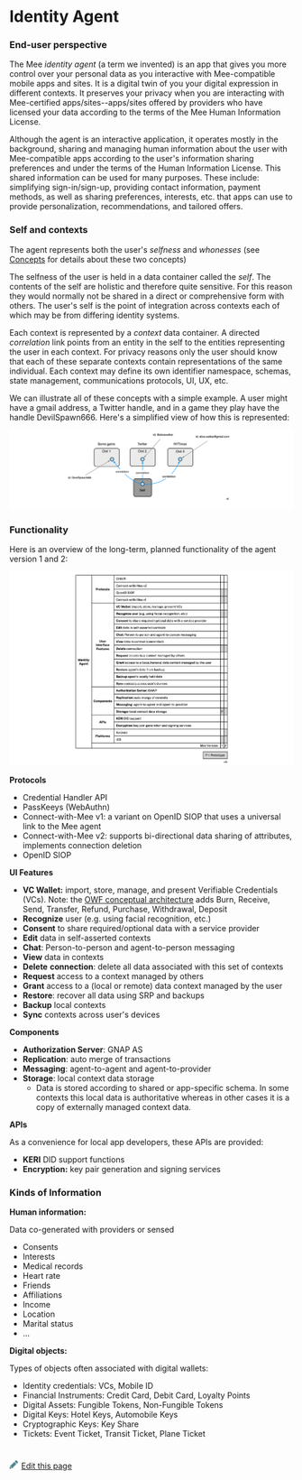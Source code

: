 # Identity Agent

### End-user perspective

The Mee *identity agent* (a term we invented) is an app that gives you more control over your personal data as you interactive with Mee-compatible mobile apps and sites. It is a digital twin of you your digital expression in different contexts. It preserves your privacy when you are interacting with Mee-certified apps/sites--apps/sites offered by providers who have licensed your data according to the terms of the Mee Human Information License. 

Although the agent is an interactive application, it operates mostly in the background, sharing and managing human information about the user with Mee-compatible apps according to the user's information sharing preferences and under the terms of the Human Information License. This shared information can be used for many purposes. These include: simplifying sign-in/sign-up, providing contact information, payment methods, as well as sharing preferences, interests, etc. that apps can use to provide personalization, recommendations, and tailored offers. 

### Self and contexts

The agent represents both the user's *selfness* and *whonesses* (see [Concepts](Concepts.md) for details about these two concepts)

The selfness of the user is held in a data container called the *self*. The contents of the self are holistic and therefore quite sensitive. For this reason they would normally not be shared in a direct or comprehensive form with others. The user's self is the point of integration across contexts each of which may be from differing identity systems. 

Each context is represented by a *context* data container. A directed *correlation* link points from an entity in the self to the entities representing the user in each context. For privacy reasons only the user should know that each of these separate contexts contain representations of the same individual. Each context may define its own identifier namespace, schemas, state management, communications protocols, UI, UX, etc. 

We can illustrate all of these concepts with a simple example. A user might have a gmail address, a Twitter handle, and in a game they play have the handle DevilSpawn666. Here's a simplified view of how this is represented:

![self_and_contexts_example](./images/example1.png)

### Functionality

Here is an overview of the long-term, planned functionality of the agent version 1 and 2:

![agent-cake-architectural-pov](./images/agent-functionality.png)

**Protocols**

- Credential Handler API
- PassKeeys (WebAuthn)
- Connect-with-Mee v1: a variant on OpenID SIOP that uses a universal link to the Mee agent
- Connect-with-Mee v2: supports bi-directional data sharing of attributes, implements connection deletion
- OpenID SIOP

**UI Features**

- **VC Wallet:** import, store, manage, and present Verifiable Credentials (VCs). Note: the [OWF conceptual architecture](https://github.com/openwallet-foundation/architecture-task-force/blob/main/docs/architecture/conceptual-architecture.md) adds Burn, Receive, Send, Transfer, Refund, Purchase, Withdrawal, Deposit
- **Recognize** user (e.g. using facial recognition, etc.)
- **Consent** to share required/optional data with a service provider
- **Edit** data in self-asserted contexts
- **Chat**: Person-to-person and agent-to-person messaging
- **View** data in contexts
- **Delete** **connection**: delete all data associated with this set of contexts
- **Request** access to a context managed by others
- **Grant** access to a (local or remote) data context managed by the user
- **Restore**: recover all data using SRP and backups
- **Backup** local contexts
- **Sync** contexts across user's devices

**Components**

- **Authorization Server**: GNAP AS
- **Replication**: auto merge of transactions
- **Messaging**: agent-to-agent and agent-to-provider
- **Storage**: local context data storage
  - Data is stored according to shared or app-specific schema. In some contexts this local data is authoritative whereas in other cases it is a copy of externally managed context data.  

**APIs**

As a convenience for local app developers, these APIs are provided:

- **KERI** DID support functions
- **Encryption:** key pair generation and signing services

### Kinds of Information

**Human information:**

Data co-generated with providers or sensed

- Consents
- Interests
- Medical records
- Heart rate
- Friends
- Affiliations
- Income
- Location
- Marital status
- ...

**Digital objects:**

Types of objects often associated with digital wallets:

- Identity credentials: VCs, Mobile ID
- Financial Instruments: Credit Card, Debit Card, Loyalty Points
- Digital Assets: Fungible Tokens, Non-Fungible Tokens
- Digital Keys: Hotel Keys, Automobile Keys
- Cryptographic Keys: Key Share
- Tickets: Event Ticket, Transit Ticket, Plane Ticket

#
[<p><img src="images/edit.svg" style="width: 15px;margin-right: 6px;text-color: #4F868E;" alt="Edit Page" />Edit this page</p>](https://github.com/MeeProject/docs/edit/develop/src/Mee_agent.md)
